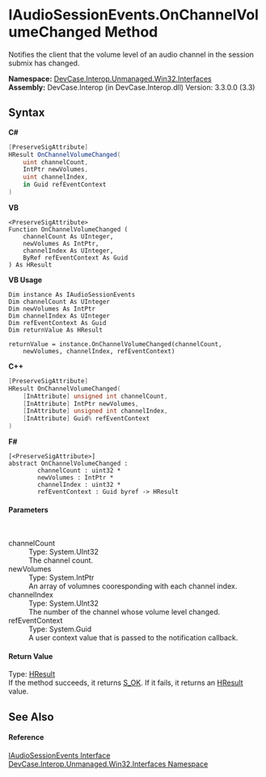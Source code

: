 # IAudioSessionEvents.OnChannelVolumeChanged Method 
 

Notifies the client that the volume level of an audio channel in the session submix has changed.

**Namespace:**&nbsp;<a href="N_DevCase_Interop_Unmanaged_Win32_Interfaces">DevCase.Interop.Unmanaged.Win32.Interfaces</a><br />**Assembly:**&nbsp;DevCase.Interop (in DevCase.Interop.dll) Version: 3.3.0.0 (3.3)

## Syntax

**C#**<br />
``` C#
[PreserveSigAttribute]
HResult OnChannelVolumeChanged(
	uint channelCount,
	IntPtr newVolumes,
	uint channelIndex,
	in Guid refEventContext
)
```

**VB**<br />
``` VB
<PreserveSigAttribute>
Function OnChannelVolumeChanged ( 
	channelCount As UInteger,
	newVolumes As IntPtr,
	channelIndex As UInteger,
	ByRef refEventContext As Guid
) As HResult
```

**VB Usage**<br />
``` VB Usage
Dim instance As IAudioSessionEvents
Dim channelCount As UInteger
Dim newVolumes As IntPtr
Dim channelIndex As UInteger
Dim refEventContext As Guid
Dim returnValue As HResult

returnValue = instance.OnChannelVolumeChanged(channelCount, 
	newVolumes, channelIndex, refEventContext)
```

**C++**<br />
``` C++
[PreserveSigAttribute]
HResult OnChannelVolumeChanged(
	[InAttribute] unsigned int channelCount, 
	[InAttribute] IntPtr newVolumes, 
	[InAttribute] unsigned int channelIndex, 
	[InAttribute] Guid% refEventContext
)
```

**F#**<br />
``` F#
[<PreserveSigAttribute>]
abstract OnChannelVolumeChanged : 
        channelCount : uint32 * 
        newVolumes : IntPtr * 
        channelIndex : uint32 * 
        refEventContext : Guid byref -> HResult 

```


#### Parameters
&nbsp;<dl><dt>channelCount</dt><dd>Type: System.UInt32<br />The channel count.</dd><dt>newVolumes</dt><dd>Type: System.IntPtr<br />An array of volumnes cooresponding with each channel index.</dd><dt>channelIndex</dt><dd>Type: System.UInt32<br />The number of the channel whose volume level changed.</dd><dt>refEventContext</dt><dd>Type: System.Guid<br />A user context value that is passed to the notification callback.</dd></dl>

#### Return Value
Type: <a href="T_DevCase_Interop_Unmanaged_Win32_Enums_HResult">HResult</a><br />If the method succeeds, it returns <a href="T_DevCase_Interop_Unmanaged_Win32_Enums_HResult">S_OK</a>. If it fails, it returns an <a href="T_DevCase_Interop_Unmanaged_Win32_Enums_HResult">HResult</a> value.

## See Also


#### Reference
<a href="T_DevCase_Interop_Unmanaged_Win32_Interfaces_IAudioSessionEvents">IAudioSessionEvents Interface</a><br /><a href="N_DevCase_Interop_Unmanaged_Win32_Interfaces">DevCase.Interop.Unmanaged.Win32.Interfaces Namespace</a><br />